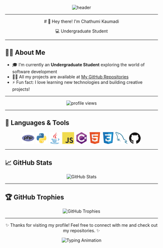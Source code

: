 <p align="center">
  <img src="https://capsule-render.vercel.app/api?type=waving&color=gradient&height=220&section=header&text=Chathumi%20Kaumadi&fontSize=45&fontColor=ffffff&animation=twinkling" alt="header"/>
</p>


---

<p align="center">
  # 👋 Hey there! I'm Chathumi Kaumadi
</p>

<p align="center">
  💻 Undergraduate Student
</p>

---


## 🙋‍♀️ About Me  


- 🎓 I’m currently an **Undergraduate Student** exploring the world of software development  
- 👨‍💻 All my projects are available at [My GitHub Repositories](https://github.com/Chathu234-sys)   
- ⚡ Fun fact: I love learning new technologies and building creative projects!  


---


<p align="center"> 
  <img src="https://komarev.com/ghpvc/?username=Chathu234-sys&label=Profile%20Views&color=9A2FFF&style=for-the-badge" alt="profile views" /> 
</p>


---

## 🚀 Languages & Tools  
<p align="center">
  <img src="https://raw.githubusercontent.com/devicons/devicon/master/icons/php/php-original.svg" alt="PHP" width="40" height="40"/> 
  <img src="https://raw.githubusercontent.com/devicons/devicon/master/icons/python/python-original.svg" alt="Python" width="40" height="40"/> 
  <img src="https://raw.githubusercontent.com/devicons/devicon/master/icons/java/java-original.svg" alt="Java" width="40" height="40"/> 
  <img src="https://raw.githubusercontent.com/devicons/devicon/master/icons/javascript/javascript-original.svg" alt="JavaScript" width="40" height="40"/> 
  <img src="https://raw.githubusercontent.com/devicons/devicon/master/icons/csharp/csharp-original.svg" alt="C#" width="40" height="40"/> 
  <img src="https://raw.githubusercontent.com/devicons/devicon/master/icons/html5/html5-original.svg" alt="HTML5" width="40" height="40"/> 
  <img src="https://raw.githubusercontent.com/devicons/devicon/master/icons/css3/css3-original.svg" alt="CSS3" width="40" height="40"/> 
  <img src="https://raw.githubusercontent.com/devicons/devicon/master/icons/mysql/mysql-original.svg" alt="MySQL" width="40" height="40"/> 
  <img src="https://raw.githubusercontent.com/devicons/devicon/master/icons/github/github-original.svg" alt="GitHub" width="40" height="40"/> 
</p>  


---

## 📈 GitHub Stats  
<p align="center">
  <img src="https://github-readme-stats.vercel.app/api?username=Chathu234-sys&show_icons=true&theme=tokyonight" alt="GitHub Stats" />  
</p>  


---

## 🏆 GitHub Trophies  
<p align="center">
  <img src="https://github-profile-trophy.vercel.app/?username=Chathu234-sys&theme=tokyonight&margin-w=10&margin-h=10&title=Commits,Repositories" alt="GitHub Trophies" />  
</p>


---

<p align="center">
  ✨ Thanks for visiting my profile! Feel free to connect with me and check out my repositories. ✨
</p>

<p align="center">
  <img src="https://readme-typing-svg.herokuapp.com?font=Fira+Code&size=22&pause=1000&color=9A2FFF&center=true&vCenter=true&width=600&lines=Happy+Coding!+👩‍💻;Keep+Learning+and+Building+🚀;Let's+Connect+on+GitHub!+💜" alt="Typing Animation" />
</p>

